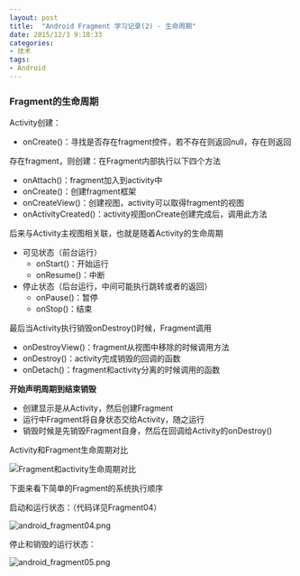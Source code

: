 ```yaml
---
layout: post
title:  "Android Fragment 学习记录(2) - 生命周期"
date: 2015/12/3 9:18:33 
categories:
- 技术
tags:
- Android
---
```


### Fragment的生命周期

Activity创建：

- onCreate()：寻找是否存在fragment控件，若不存在则返回null，存在则返回

存在fragment，则创建：在Fragment内部执行以下四个方法

- onAttach()：fragment加入到activity中
- onCreate()：创建fragment框架
- onCreateView()：创建视图，activity可以取得fragment的视图
- onActivityCreated()：activity视图onCreate创建完成后，调用此方法

后来与Activity主视图相关联，也就是随着Activity的生命周期

- 可见状态（前台运行）
	- onStart()：开始运行
	- onResume()：中断
- 停止状态（后台运行，中间可能执行跳转或者的返回）
	- onPause()：暂停
	- onStop()：结束


最后当Activity执行销毁onDestroy()时候，Fragment调用

- onDestroyView()：fragment从视图中移除的时候调用方法
- onDestroy()：activity完成销毁的回调的函数
- onDetach()：fragment和activity分离的时候调用的函数

**开始声明周期到结束销毁**

- 创建显示是从Activity，然后创建Fragment
- 运行中Fragment将自身状态交给Activity，随之运行
- 销毁时候是先销毁Fragment自身，然后在回调给Activity的onDestroy()

Activity和Fragment生命周期对比

![Fragment和activity生命周期对比](http://img.my.csdn.net/uploads/201301/22/1358841101_4818.png)

下面来看下简单的Fragment的系统执行顺序


启动和运行状态：（代码详见Fragment04）

![android_fragment04.png]({{site.baseurl}}/public/img/android_fragment04.png)


停止和销毁的运行状态：

![android_fragment05.png]({{site.baseurl}}/public/img/android_fragment05.png)



